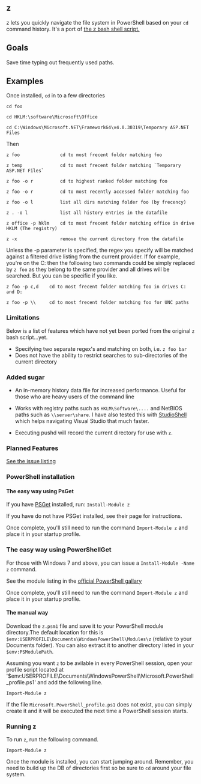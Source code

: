 ## z

z lets you quickly navigate the file system in PowerShell based on your `cd` command history. It's a port of [the z bash shell script.](README)

## Goals

Save time typing out frequently used paths.

## Examples

Once installed, `cd` in to a few directories

`cd foo`

`cd HKLM:\software\Microsoft\Office`

`cd C:\Windows\Microsoft.NET\Framework64\v4.0.30319\Temporary ASP.NET Files`

Then

	z foo				cd to most frecent folder matching foo
	
	z temp				cd to most frecent folder matching `Temporary ASP.NET Files`

	z foo -o r			cd to highest ranked folder matching foo

	z foo -o r			cd to most recently accessed folder matching foo

	z foo -o l			list all dirs matching folder foo (by frecency)
	
	z . -o l			list all history entries in the datafile

	z office -p hklm	cd to most frecent folder matching office in drive HKLM (The registry)
	
	z -x				remove the current directory from the datafile

Unless the -p parameter is specified, the regex you specify will be matched against a filtered drive listing from the current provider. If for example, you're on the C: then the following two commands could be simply replaced by `z foo` as they belong to the same provider and all drives will be searched. But you can be specific if you like.

	z foo -p c,d	cd to most frecent folder matching foo in drives C: and D:
	
	z foo -p \\ 	cd to most frecent folder matching foo for UNC paths

### Limitations

Below is a list of features which have not yet been ported from the original `z` bash script...yet.

* Specifying two separate regex's and matching on both, i.e. `z foo bar`
* Does not have the ability to restrict searches to sub-directories of the current directory

### Added sugar

* An in-memory history data file for increased performance. Useful for those who are heavy users of the command line

* Works with registry paths such as `HKLM\Software\....` and NetBIOS paths such as `\\server\share`. I have also tested this with [StudioShell](https://studioshell.codeplex.com/) which helps navigating Visual Studio that much faster.

* Executing pushd will record the current directory for use with `z`.

### Planned Features

[See the issue listing](https://github.com/vincpa/z/issues)

### PowerShell installation

#### The easy way using PsGet

If you have [PSGet](http://psget.net/) installed, run: `Install-Module z`

If you have do not have PSGet installed, see their page for instructions.

Once complete, you'll still need to run the command `Import-Module z` and place it in your startup profile.

### The easy way using PowerShellGet

For those with Windows 7 and above, you can issue a `Install-Module -Name z` command.

See the module listing in the [official PowerShell gallary](https://www.powershellgallery.com/packages/z/)

Once complete, you'll still need to run the command `Import-Module z` and place it in your startup profile.

#### The manual way
Download the `z.psm1` file and save it to your PowerShell module directory.The default location for this is `$env:USERPROFILE\Documents\WindowsPowerShell\Modules\z` (relative to your Documents folder). You can also extract it to another directory listed in your `$env:PSModulePath`. 

Assuming you want `z` to be avilable in every PowerShell session, open your profile script located at '$env:USERPROFILE\Documents\WindowsPowerShell\Microsoft.PowerShell_profile.ps1' and add the following line.

`Import-Module z`

If the file `Microsoft.PowerShell_profile.ps1` does not exist, you can simply create it and it will be executed the next time a PowerShell session starts.

### Running z

To run `z`, run the following command.

	Import-Module z

Once the module is installed, you can start jumping around. Remember, you need to build up the DB of directories first so be sure to `cd` around your file system.
